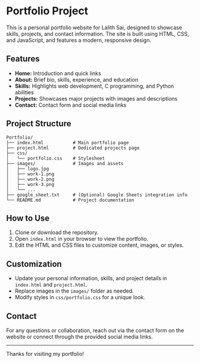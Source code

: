 # Portfolio Project

This is a personal portfolio website for Lalith Sai, designed to showcase skills, projects, and contact information. The site is built using HTML, CSS, and JavaScript, and features a modern, responsive design.

## Features
- **Home:** Introduction and quick links
- **About:** Brief bio, skills, experience, and education
- **Skills:** Highlights web development, C programming, and Python abilities
- **Projects:** Showcases major projects with images and descriptions
- **Contact:** Contact form and social media links

## Project Structure
```
Portfolio/
├── index.html           # Main portfolio page
├── project.html         # Dedicated projects page
├── css/
│   └── portfolio.css    # Stylesheet
├── images/              # Images and assets
│   ├── logo.jpg
│   ├── work-1.png
│   ├── work-2.png
│   ├── work-3.png
│   └── ...
├── google_sheet.txt     # (Optional) Google Sheets integration info
└── README.md            # Project documentation
```

## How to Use
1. Clone or download the repository.
2. Open `index.html` in your browser to view the portfolio.
3. Edit the HTML and CSS files to customize content, images, or styles.

## Customization
- Update your personal information, skills, and project details in `index.html` and `project.html`.
- Replace images in the `images/` folder as needed.
- Modify styles in `css/portfolio.css` for a unique look.

## Contact
For any questions or collaboration, reach out via the contact form on the website or connect through the provided social media links.

---

Thanks for visiting my portfolio!